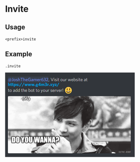 # Invite

## Usage

`<prefix>invite`

## Example

```text
.invite
```

![](../../.gitbook/assets/image%20%286%29.png)

